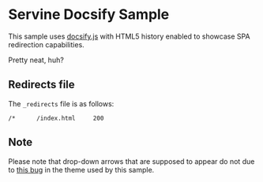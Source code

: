 # Servine Docsify Sample

This sample uses [docsify.js](https://docsify.js.org/) with HTML5 history enabled to showcase SPA redirection capabilities.

Pretty neat, huh?

## Redirects file

The `_redirects` file is as follows:

```
/*      /index.html     200
```

## Note

Please note that drop-down arrows that are supposed to appear do not due to [this bug](https://github.com/jhildenbiddle/docsify-themeable/issues/66) in the theme used by this sample.
